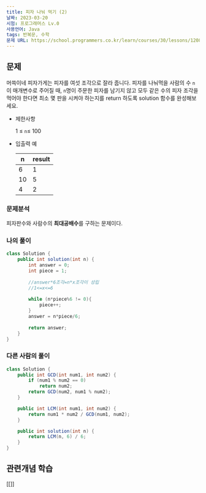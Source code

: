 ```yaml
---
title: 피자 나눠 먹기 (2)
날짜: 2023-03-20
시험: 프로그래머스 Lv.0
사용언어: Java
tags: 반복문, 수학
문제 URL: https://school.programmers.co.kr/learn/courses/30/lessons/120815
---
```


## 문제

머쓱이네 피자가게는 피자를 여섯 조각으로 잘라 줍니다. 피자를 나눠먹을 사람의 수 `n`이 매개변수로 주어질 때, `n`명이 주문한 피자를 남기지 않고 모두 같은 수의 피자 조각을 먹어야 한다면 최소 몇 판을 시켜야 하는지를 return 하도록 solution 함수를 완성해보세요.

- 제한사항
    
    1 ≤ `n`≤ 100
    
- 입출력 예
    
    
    | n | result |
    | --- | --- |
    | 6 | 1 |
    | 10 | 5 |
    | 4 | 2 |

### 문제분석

피자판수와 사람수의 **최대공배수**를 구하는 문제이다.

### 나의 풀이

```java
class Solution {
    public int solution(int n) {
        int answer = 0;
        int piece = 1;
        
        //answer*6조각=n*x조각이 성립
        //1<=x<=6
        
        while (n*piece%6 != 0){
            piece++;
        }
        answer = n*piece/6;
        
        return answer;
    }
}
```

### 다른 사람의 풀이

```java
class Solution {
    public int GCD(int num1, int num2) {
        if (num1 % num2 == 0)
            return num2;
        return GCD(num2, num1 % num2);
    }

    public int LCM(int num1, int num2) {
        return num1 * num2 / GCD(num1, num2);
    }

    public int solution(int n) {
        return LCM(n, 6) / 6;
    }
}
```

## 관련개념 학습

[[]]